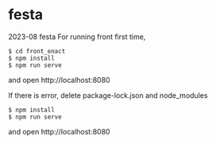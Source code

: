 # festa
2023-08
festa
For running front first time,
```
$ cd front_enact
$ npm install
$ npm run serve
```

and open http://localhost:8080

If there is error, delete package-lock.json and node_modules
```
$ npm install 
$ npm run serve
```
and open http://localhost:8080
